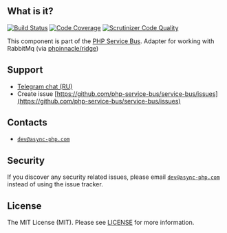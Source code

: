 ## What is it?
[![Build Status](https://travis-ci.org/php-service-bus/transport-phpinnacle.svg?branch=v3.0)](https://travis-ci.org/php-service-bus/transport-phpinnacle)
[![Code Coverage](https://scrutinizer-ci.com/g/php-service-bus/transport-phpinnacle/badges/coverage.png?b=v3.0)](https://scrutinizer-ci.com/g/php-service-bus/transport-phpinnacle/?branch=v3.0)
[![Scrutinizer Code Quality](https://scrutinizer-ci.com/g/php-service-bus/transport-phpinnacle/badges/quality-score.png?b=v3.0)](https://scrutinizer-ci.com/g/php-service-bus/transport-phpinnacle/?branch=v3.0)

This component is part of the [PHP Service Bus](https://github.com/php-service-bus/service-bus). Adapter for working with RabbitMq (via [phpinnacle/ridge](https://github.com/phpinnacle/ridge))

## Support
* [Telegram chat (RU)](https://t.me/php_service_bus)
* Create issue [https://github.com/php-service-bus/service-bus/issues](https://github.com/php-service-bus/service-bus/issues)

## Contacts
* [`dev@async-php.com`](mailto:dev@async-php.com)

## Security

If you discover any security related issues, please email [`dev@async-php.com`](mailto:dev@async-php.com) instead of using the issue tracker.

## License

The MIT License (MIT). Please see [LICENSE](LICENSE) for more information.
